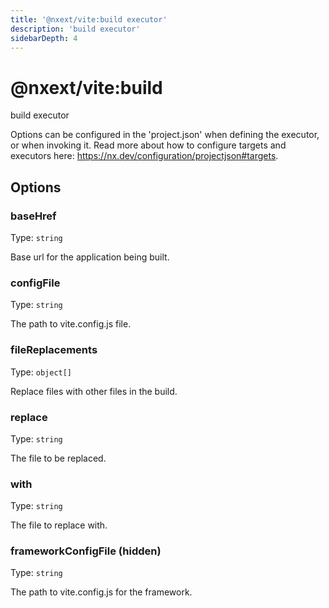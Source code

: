 ```yaml
---
title: '@nxext/vite:build executor'
description: 'build executor'
sidebarDepth: 4
---
```


# @nxext/vite:build

build executor

Options can be configured in the 'project.json' when defining the executor, or when invoking it. Read more about how to configure targets and executors here: https://nx.dev/configuration/projectjson#targets.

## Options

### baseHref

Type: `string`

Base url for the application being built.

### configFile

Type: `string`

The path to vite.config.js file.

### fileReplacements

Type: `object[]`

Replace files with other files in the build.

### replace

Type: `string`

The file to be replaced.

### with

Type: `string`

The file to replace with.

### frameworkConfigFile (**hidden**)

Type: `string`

The path to vite.config.js for the framework.
